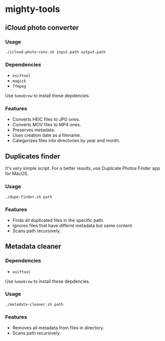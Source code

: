# mighty-tools

## iCloud photo converter

### Usage
```
./icloud-photo-conv.sh input-path output-path
```

### Dependencies
* `exiftool`
* `magick`
* `ffmpeg`

Use `homebrew` to install these depdencies.

### Features
* Converts HEIC files to JPG ones.
* Converts MOV files to MP4 ones.
* Preserves metadata.
* Uses creation date as a filename.
* Categorizes files into directories by year and month.


## Duplicates finder

It's very simple script. For a better results, use Duplicate Photos Finder app for MacOS.

### Usage
```
./dupe-finder.sh path
```

### Features
* Finds all duplicated files in the specific path.
* Ignores files that have differnt metadata but same content.
* Scans path recursively.


## Metadata cleaner


### Dependencies
* `exiftool`

Use `homebrew` to install these depdencies.

### Usage
```
./metadata-cleaner.sh path
```

### Features
* Removes all metadata from files in directory.
* Scans path recursively.
